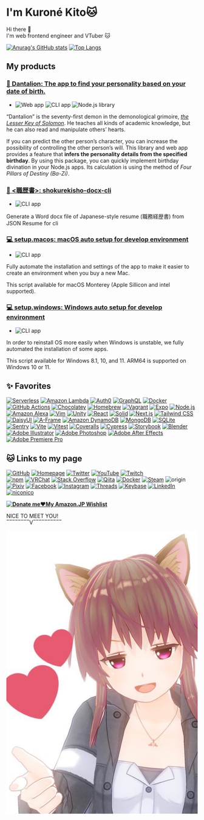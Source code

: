 # I'm **Kuroné Kito**🐱

Hi there 👋  
I'm web frontend engineer and VTuber 🐱

[![Anurag's GitHub stats](https://github-readme-stats.vercel.app/api?border_color=036&border_radius=28&count_private=true&include_all_commits=true&line_height=24&show_icons=true&theme=tokyonight&username=kurone-kito)](https://github.com/anuraghazra/github-readme-stats)
[![Top Langs](https://github-readme-stats.vercel.app/api/top-langs/?border_color=036&border_radius=28&card_width=445&count_private=true&exclude_repo=mic-test-for-oculus-quest&langs_count=8&layout=compact&show_icons=true&theme=tokyonight&username=kurone-kito)](https://github.com/anuraghazra/github-readme-stats)

## My products

### [**🦁 Dantalion**: The app to find your personality based on your date of birth.](https://kurone-kito.github.io/dantalion/)

- ![Web app](https://img.shields.io/badge/-Web_app-303)
  ![CLI app](https://img.shields.io/badge/-CLI_app-033)
  ![Node.js library](https://img.shields.io/badge/-Node.js_library-000)

“Dantalion” is the seventy-first demon in the demonological grimoire,
_[the Lesser Key of Solomon](https://en.wikipedia.org/wiki/The_Lesser_Key_of_Solomon)_.
He teaches all kinds of academic knowledge, but he can also read and
manipulate others’ hearts.

If you can predict the other person’s character, you can increase the
possibility of controlling the other person’s will.
This library and web app provides a feature that
**infers the personality details from the specified birthday**.
By using this package,
you can quickly implement birthday divination in your Node.js apps.
Its calculation is using the method of _Four Pillars of Destiny (Ba-Zi)_.

### [**📄 <職歴書>**: shokurekisho-docx-cli](https://github.com/kurone-kito/shokurekisho-docx-cli)

- ![CLI app](https://img.shields.io/badge/-CLI_app-033)

Generate a Word docx file of Japanese-style resume (職務経歴書) from JSON Resume for cli

### [**💻 setup.macos**: macOS auto setup for develop environment](https://github.com/kurone-kito/setup.macos)

- ![CLI app](https://img.shields.io/badge/-CLI_app-033)

Fully automate the installation and settings of the app to make it easier
to create an environment when you buy a new Mac.

This script available for macOS Monterey
(Apple Sillicon and intel supported).

### [**💻 setup.windows**: Windows auto setup for develop environment](https://github.com/kurone-kito/setup.windows)

- ![CLI app](https://img.shields.io/badge/-CLI_app-033)

In order to reinstall OS more easily when Windows is unstable,
we fully automated the installation of some apps.

This script available for Windows 8.1, 10, and 11.
ARM64 is supported on Windows 10 or 11.

## ✨ Favorites

[![Serverless](https://img.shields.io/badge/-Serverless-000?logo=serverless&logoSize=auto)](https://www.serverless.com/)
[![Amazon Lambda](https://img.shields.io/badge/-Lambda-000?logo=awslambda&logoSize=auto)](https://aws.amazon.com/dynamodb/)
[![Auth0](https://img.shields.io/badge/-Auth0-000?logo=auth0&logoSize=auto)](https://auth0.com/)
[![GraphQL](https://img.shields.io/badge/-GraphQL-000?logo=graphql&logoColor=E10098&logoSize=auto)](https://graphql.org/)
[![Docker](https://img.shields.io/badge/-Docker-000?logo=docker&logoSize=auto)](https://www.docker.com/)
[![GitHub Actions](https://img.shields.io/badge/-GitHub_Actions-000?logo=githubactions&logoSize=auto)](https://github.com/features/actions)
[![Chocolatey](https://img.shields.io/badge/-Chocolatey-000?logo=chocolatey&logoSize=auto)](https://chocolatey.org/)
[![Homebrew](https://img.shields.io/badge/-Homebrew-000?logo=homebrew&logoSize=auto)](https://brew.sh/)
[![Vagrant](https://img.shields.io/badge/-Vagrant-000?logo=vagrant&logoColor=1868F2&logoSize=auto)](https://www.vagrantup.com/)
[![Expo](https://img.shields.io/badge/-Expo-000?logo=expo&logoSize=auto)](https://expo.dev/)
[![Node.js](https://img.shields.io/badge/-Node.js-000?logo=nodedotjs&logoSize=auto)](https://nodejs.org/)
[![Amazon Alexa](https://img.shields.io/badge/-Amazon_Alexa-000?logo=amazonalexa&logoSize=auto)](https://developer.amazon.com/alexa)
[![Vim](https://img.shields.io/badge/-Vim-000?logo=vim&logoColor=019733&logoSize=auto)](https://www.vim.org/)
[![Unity](https://img.shields.io/badge/-Unity-000?logo=unity&logoSize=auto)](https://unity.com/)
[![React](https://img.shields.io/badge/-React-000?logo=React&logoSize=auto)](https://reactjs.org/)
[![Solid](https://img.shields.io/badge/-Solid-000?logo=Solid&logoSize=auto)](https://solidjs.com/)
[![Next.js](https://img.shields.io/badge/-Next.js-000?logo=nextdotjs&logoSize=auto)](https://nextjs.org/)
[![Tailwind CSS](https://img.shields.io/badge/-Tailwind_CSS-000?logo=tailwindcss&logoSize=auto)](https://tailwindcss.com/)
[![DaisyUI](https://img.shields.io/badge/-DaisyUI-000?logo=DaisyUI&logoSize=auto)](https://daisyui.com/)
[![A-Frame](https://img.shields.io/badge/-A--Frame-000?logo=aframe&logoSize=auto)](https://aframe.io/)
[![Amazon DynamoDB](https://img.shields.io/badge/-DynamoDB-000?logo=amazondynamodb&logoColor=4053D6&logoSize=auto)](https://aws.amazon.com/dynamodb/)
[![MongoDB](https://img.shields.io/badge/-MongoDB-000?logo=mongodb&logoSize=auto)](https://www.mongodb.com/)
[![SQLite](https://img.shields.io/badge/-SQLite-000?logo=sqlite&logoSize=auto)](https://www.sqlite.org/)
[![Sentry](https://img.shields.io/badge/-Sentry-000?logo=sentry&logoSize=auto)](https://sentry.io/)
[![Vite](https://img.shields.io/badge/-Vite-000?logo=Vite&logoSize=auto)](https://vite.dev/)
[![Vitest](https://img.shields.io/badge/-Vitest-000?logo=Vite&logoSize=auto)](https://vitest.dev/)
[![Coveralls](https://img.shields.io/badge/-Coveralls-000?logo=coveralls&logoSize=auto)](https://coveralls.io/)
[![Cypress](https://img.shields.io/badge/-Cypress-000?logo=cypress&logoSize=auto)](https://www.cypress.io/)
[![Storybook](https://img.shields.io/badge/-Storybook-000?logo=storybook&logoSize=auto)](https://storybook.js.org/)
[![Blender](https://img.shields.io/badge/-Blender-000?logo=blender&logoSize=auto)](https://www.blender.org/)
[![Adobe Illustrator](https://img.shields.io/badge/-Illustrator-000?logo=adobeillustrator&logoSize=auto)](https://www.adobe.com/products/illustrator.html)
[![Adobe Photoshop](https://img.shields.io/badge/-Photoshop-000?logo=adobephotoshop&logoSize=auto)](https://www.adobe.com/products/photoshop.html)
[![Adobe After Effects](https://img.shields.io/badge/-AfterEffects-000?logo=adobeaftereffects&logoSize=auto)](https://www.adobe.com/products/aftereffects.html)
[![Adobe Premiere Pro](https://img.shields.io/badge/-Premiere_Pro-000?logo=adobepremierepro&logoSize=auto)](https://www.adobe.com/products/premiere.html)

## 🐱 Links to my page

[![GitHub](https://img.shields.io/badge/-Here!_%F0%9F%90%B1-000?color=FFF&logo=github&logoColor=181717&logoSize=auto)](https://github.com/kurone-kito)
[![Homepage](https://img.shields.io/badge/-https%3A%2F%2Fkit.black%2F-000?labelColor=FFF&logo=netlify&logoSize=auto)](https://kit.black/)
[![Twitter](https://img.shields.io/badge/-%40kurone__kito-000?labelColor=CCC&logo=x&logoColor=333&logoSize=auto)](https://x.com/kurone_kito)
[![YouTube](https://img.shields.io/badge/-kurone__kito-000?labelColor=FFF&logo=youtube&logoColor=F00&logoSize=auto)](https://youtube.com/c/kuronekito)
[![Twitch](https://img.shields.io/badge/-kurone__kito-000?labelColor=FFF&logo=twitch&logoSize=auto)](https://www.twitch.tv/kurone_kito)  
[![npm](https://img.shields.io/badge/-%40kurone--kito-000?labelColor=FFF&logo=npm&logoColor=CC3534&logoSize=auto)](https://www.npmjs.com/~kurone-kito)
[![VRChat](https://img.shields.io/badge/-kurone--kito-000?labelColor=FFF&logo=VRChat&logoColor=000&logoSize=auto)](https://vrchat.com/home/user/usr_4e529c16-8045-47fa-8deb-efeec9d73cba)
[![Stack Overflow](https://img.shields.io/badge/-kurone--kito-000?logo=stackoverflow&logoSize=auto)](https://stackoverflow.com/users/10965755/kurone-kito)
[![Qiita](https://img.shields.io/badge/-kurone--kito-000?logo=qiita&logoSize=auto)](https://qiita.com/kurone-kito)
[![Docker](https://img.shields.io/badge/-kuronekito-000?logo=docker&logoSize=auto)](https://hub.docker.com/u/kuronekito)
[![Steam](https://img.shields.io/badge/-kurone__kito-000?logo=steam&logoSize=auto)](https://steamcommunity.com/id/kurone_kito/)
![origin](https://img.shields.io/badge/-kito--kurone-000?logo=origin&logoSize=auto)
[![Pixiv](https://img.shields.io/badge/-kurone__kito-000?logo=pixiv&logoSize=auto)](https://www.pixiv.net/users/43011580)
[![Facebook](https://img.shields.io/badge/-kurone.kito-000?logo=facebook&logoSize=auto)](https://www.facebook.com/krone.kito/)
[![Instagram](https://img.shields.io/badge/-kurone__kito-000?logo=instagram&logoSize=auto)](https://www.instagram.com/kurone_kito/)
[![Threads](https://img.shields.io/badge/-kurone.kito-000?logo=threads&logoSize=auto)](https://www.threads.net/@kurone_kito)
[![Keybase](https://img.shields.io/badge/-kurone__kito-000?logo=keybase&logoSize=auto)](https://keybase.io/kurone_kito)
[![LinkedIn](https://img.shields.io/badge/-kurone--kito-000?logo=linkedin&logoColor=0A66C2&logoSize=auto)](https://www.linkedin.com/in/kurone-kito/)
[![niconico](https://img.shields.io/badge/-87247457-000?logo=niconico&logoColor=F3E8E5&logoSize=auto)](https://www.nicovideo.jp/user/87247457)

**[![Donate me❤️My Amazon.JP Wishlist](https://img.shields.io/badge/-%2ADonate_me%E2%9D%A4My_Amazon.JP_wishlist%2A-000?color=EAEDED&labelColor=232F3E&logo=amazon&logoSize=auto&style=for-the-badge)](https://www.amazon.co.jp/hz/wishlist/ls/27C22EN4MOBL8)**

NICE TO MEET YOU!  
‾‾‾‾‾‾‾‾V‾‾‾‾‾‾‾‾‾‾

![🐱](https://raw.githubusercontent.com/kurone-kito/kurone-kito/master/kito01.jpg)

<!--
**kurone-kito/kurone-kito** is a ✨ _special_ ✨ repository
because its `README.md` (this file) appears on your GitHub profile.

Here are some ideas to get you started:

- 🔭 I’m currently working on ...
- 🌱 I’m currently learning ...
- 👯 I’m looking to collaborate on ...
- 🤔 I’m looking for help with ...
- 💬 Ask me about ...
- 📫 How to reach me: ...
- 😄 Pronouns: ...
- ⚡ Fun fact: ...
-->
